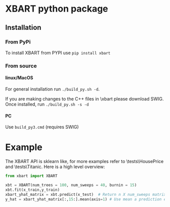 # XBART python package

## Installation

### From PyPi

To install XBART from PYPI use `pip install xbart`

### From source

#### linux/MacOS 

For general installation run `./build_py.sh -d`. 

If you are making changes to the C++ files in \xbart please download SWIG. 
Once installed, run `./build_py.sh -s -d`

#### PC

Use `build_py3.cmd` (requires SWIG)

# Example

The XBART API is sklearn like, for more examples refer to \tests\HousePrice and \tests\Titanic. Here is a high level overview:

```python
from xbart import XBART

xbt = XBART(num_trees = 100, num_sweeps = 40, burnin = 15)
xbt.fit(x_train,y_train)
xbart_yhat_matrix = xbt.predict(x_test)  # Return n X num_sweeps matrix
y_hat = xbart_yhat_matrix[:,15:].mean(axis=1) # Use mean a prediction estimate
```



